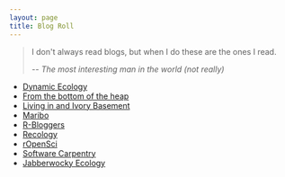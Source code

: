 ```yaml
---
layout: page
title: Blog Roll
---
```


> I don't always read blogs, but when I do these are the ones I read.
>
> -- <cite>The most interesting man in the world (not really)</cite>

- [Dynamic Ecology](https://dynamicecology.wordpress.com/)
- [From the bottom of the heap](http://www.fromthebottomoftheheap.net/)
- [Living in and Ivory Basement](http://ivory.idyll.org/blog/)
- [Maribo](http://blogs.ubc.ca/maribo/)
- [R-Bloggers](http://www.r-bloggers.com)
- [Recology](http://recology.info/)
- [rOpenSci](https://ropensci.org/blog/)
- [Software Carpentry](http://software-carpentry.org/blog/index.html)
- [Jabberwocky Ecology](http://jabberwocky.weecology.org/)
